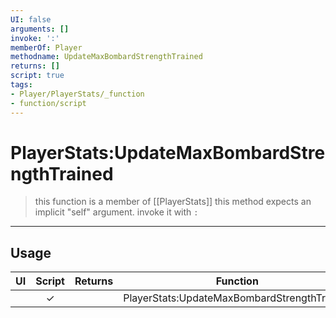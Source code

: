 ```yaml
---
UI: false
arguments: []
invoke: ':'
memberOf: Player
methodname: UpdateMaxBombardStrengthTrained
returns: []
script: true
tags:
- Player/PlayerStats/_function
- function/script
---
```

# PlayerStats:UpdateMaxBombardStrengthTrained
> this function is a member of [[PlayerStats]]
> this method expects an implicit "self" argument. invoke it with `:`
-----
## Usage
|  UI | Script | Returns | Function | Arguments |
|:---:|:------:|-------:|:--------:|:---------|
| |✓||PlayerStats:UpdateMaxBombardStrengthTrained||
